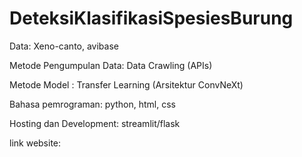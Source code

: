 # DeteksiKlasifikasiSpesiesBurung



Data: Xeno-canto, avibase

Metode Pengumpulan Data: Data Crawling (APIs)

Metode Model : Transfer Learning (Arsitektur ConvNeXt)

Bahasa pemrograman: python, html, css

Hosting dan Development: streamlit/flask

link website: 
